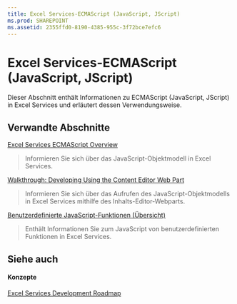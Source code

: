 ```yaml
---
title: Excel Services-ECMAScript (JavaScript, JScript)
ms.prod: SHAREPOINT
ms.assetid: 2355ffd0-8190-4385-955c-3f72bce7efc6
---
```



# Excel Services-ECMAScript (JavaScript, JScript)

Dieser Abschnitt enthält Informationen zu ECMAScript (JavaScript, JScript) in Excel Services und erläutert dessen Verwendungsweise.
  
    
    


## Verwandte Abschnitte


 [Excel Services ECMAScript Overview](excel-services-ecmascript-overview.md)
  
    
    
> Informieren Sie sich über das JavaScript-Objektmodell in Excel Services.
    
  
 [Walkthrough: Developing Using the Content Editor Web Part](walkthrough-developing-using-the-content-editor-web-part.md)
  
    
    
> Informieren Sie sich über das Aufrufen des JavaScript-Objektmodells in Excel Services mithilfe des Inhalts-Editor-Webparts.
    
  
 [Benutzerdefinierte JavaScript-Funktionen (Übersicht)](javascript-user-defined-functions-overview.md)
  
    
    
> Enthält Informationen Sie zum JavaScript von benutzerdefinierten Funktionen in Excel Services.
    
  

## Siehe auch


#### Konzepte


  
    
    
 [Excel Services Development Roadmap](excel-services-development-roadmap.md)
